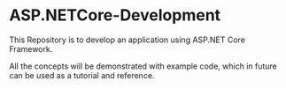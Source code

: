 # ASP.NETCore-Development

This Repository is to develop an application using ASP.NET Core Framework.

All the concepts will be demonstrated with example code, which in future can be used as a tutorial and reference. 
